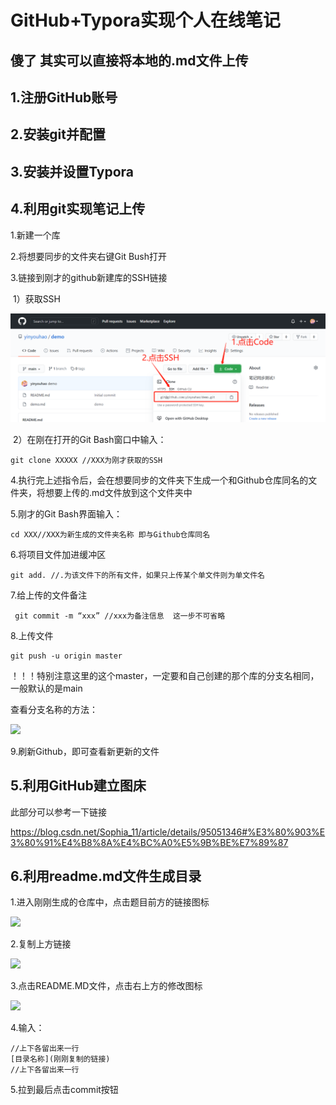 # GitHub+Typora实现个人在线笔记

## 傻了 其实可以直接将本地的.md文件上传

## 1.注册GitHub账号

## 2.安装git并配置

## 3.安装并设置Typora

## 4.利用git实现笔记上传

1.新建一个库

2.将想要同步的文件夹右键Git Bush打开

3.链接到刚才的github新建库的SSH链接

​	1）获取SSH

![](https://github.com/yinyouhao/github-typora/blob/main/images/%E5%9B%BE%E7%89%874.1.jpg)

​	2）在刚在打开的Git Bash窗口中输入：

```
git clone XXXXX //XXX为刚才获取的SSH
```

4.执行完上述指令后，会在想要同步的文件夹下生成一个和Github仓库同名的文件夹，将想要上传的.md文件放到这个文件夹中

5.刚才的Git Bash界面输入：

```
cd XXX//XXX为新生成的文件夹名称 即与Github仓库同名
```

6.将项目文件加进缓冲区

```
git add. //.为该文件下的所有文件，如果只上传某个单文件则为单文件名
```

7.给上传的文件备注

```
 git commit -m “xxx” //xxx为备注信息  这一步不可省略 
```

8.上传文件

```
git push -u origin master
```

！！！特别注意这里的这个master，一定要和自己创建的那个库的分支名相同，一般默认的是main

查看分支名称的方法：

![](https://github.com/yinyouhao/github-typora/blob/main/images/%E5%9B%BE4.2.jpg)

9.刷新Github，即可查看新更新的文件

## 5.利用GitHub建立图床
此部分可以参考一下链接

https://blog.csdn.net/Sophia_11/article/details/95051346#%E3%80%903%E3%80%91%E4%B8%8A%E4%BC%A0%E5%9B%BE%E7%89%87

## 6.利用readme.md文件生成目录

 1.进入刚刚生成的仓库中，点击题目前方的链接图标

![](https://github.com/yinyouhao/github-typora/blob/main/images/%E5%9B%BE6.1.jpg)

 2.复制上方链接

![](https://github.com/yinyouhao/github-typora/blob/main/images/%E5%9B%BE6.2.jpg)

 3.点击README.MD文件，点击右上方的修改图标

![](https://github.com/yinyouhao/github-typora/blob/main/images/%E5%9B%BE6.3.jpg)

 4.输入：

```
//上下各留出来一行
[目录名称](刚刚复制的链接)
//上下各留出来一行
```

5.拉到最后点击commit按钮



